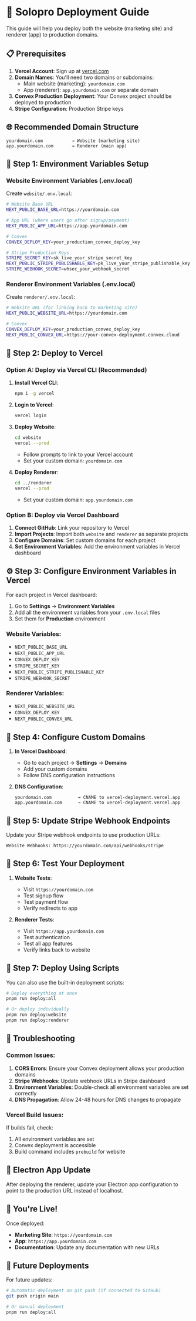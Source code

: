 # 🚀 Solopro Deployment Guide

This guide will help you deploy both the website (marketing site) and renderer (app) to production domains.

## 📋 Prerequisites

1. **Vercel Account**: Sign up at [vercel.com](https://vercel.com)
2. **Domain Names**: You'll need two domains or subdomains:
   - Main website (marketing): `yourdomain.com`
   - App (renderer): `app.yourdomain.com` or separate domain
3. **Convex Production Deployment**: Your Convex project should be deployed to production
4. **Stripe Configuration**: Production Stripe keys

## 🌐 Recommended Domain Structure

```
yourdomain.com           → Website (marketing site)
app.yourdomain.com       → Renderer (main app)
```

## 📝 Step 1: Environment Variables Setup

### Website Environment Variables (.env.local)
Create `website/.env.local`:

```bash
# Website Base URL
NEXT_PUBLIC_BASE_URL=https://yourdomain.com

# App URL (where users go after signup/payment)
NEXT_PUBLIC_APP_URL=https://app.yourdomain.com

# Convex
CONVEX_DEPLOY_KEY=your_production_convex_deploy_key

# Stripe Production Keys
STRIPE_SECRET_KEY=sk_live_your_stripe_secret_key
NEXT_PUBLIC_STRIPE_PUBLISHABLE_KEY=pk_live_your_stripe_publishable_key
STRIPE_WEBHOOK_SECRET=whsec_your_webhook_secret
```

### Renderer Environment Variables (.env.local)
Create `renderer/.env.local`:

```bash
# Website URL (for linking back to marketing site)
NEXT_PUBLIC_WEBSITE_URL=https://yourdomain.com

# Convex
CONVEX_DEPLOY_KEY=your_production_convex_deploy_key
NEXT_PUBLIC_CONVEX_URL=https://your-convex-deployment.convex.cloud
```

## 🚀 Step 2: Deploy to Vercel

### Option A: Deploy via Vercel CLI (Recommended)

1. **Install Vercel CLI**:
   ```bash
   npm i -g vercel
   ```

2. **Login to Vercel**:
   ```bash
   vercel login
   ```

3. **Deploy Website**:
   ```bash
   cd website
   vercel --prod
   ```
   - Follow prompts to link to your Vercel account
   - Set your custom domain: `yourdomain.com`

4. **Deploy Renderer**:
   ```bash
   cd ../renderer
   vercel --prod
   ```
   - Set your custom domain: `app.yourdomain.com`

### Option B: Deploy via Vercel Dashboard

1. **Connect GitHub**: Link your repository to Vercel
2. **Import Projects**: Import both `website` and `renderer` as separate projects
3. **Configure Domains**: Set custom domains for each project
4. **Set Environment Variables**: Add the environment variables in Vercel dashboard

## ⚙️ Step 3: Configure Environment Variables in Vercel

For each project in Vercel dashboard:

1. Go to **Settings** → **Environment Variables**
2. Add all the environment variables from your `.env.local` files
3. Set them for **Production** environment

### Website Variables:
- `NEXT_PUBLIC_BASE_URL`
- `NEXT_PUBLIC_APP_URL`
- `CONVEX_DEPLOY_KEY`
- `STRIPE_SECRET_KEY`
- `NEXT_PUBLIC_STRIPE_PUBLISHABLE_KEY`
- `STRIPE_WEBHOOK_SECRET`

### Renderer Variables:
- `NEXT_PUBLIC_WEBSITE_URL`
- `CONVEX_DEPLOY_KEY`
- `NEXT_PUBLIC_CONVEX_URL`

## 🔗 Step 4: Configure Custom Domains

1. **In Vercel Dashboard**:
   - Go to each project → **Settings** → **Domains**
   - Add your custom domains
   - Follow DNS configuration instructions

2. **DNS Configuration**:
   ```
   yourdomain.com          → CNAME to vercel-deployment.vercel.app
   app.yourdomain.com      → CNAME to vercel-deployment.vercel.app
   ```

## 🔄 Step 5: Update Stripe Webhook Endpoints

Update your Stripe webhook endpoints to use production URLs:

```
Website Webhooks: https://yourdomain.com/api/webhooks/stripe
```

## 🧪 Step 6: Test Your Deployment

1. **Website Tests**:
   - Visit `https://yourdomain.com`
   - Test signup flow
   - Test payment flow
   - Verify redirects to app

2. **Renderer Tests**:
   - Visit `https://app.yourdomain.com`
   - Test authentication
   - Test all app features
   - Verify links back to website

## 🚀 Step 7: Deploy Using Scripts

You can also use the built-in deployment scripts:

```bash
# Deploy everything at once
pnpm run deploy:all

# Or deploy individually
pnpm run deploy:website
pnpm run deploy:renderer
```

## 🔧 Troubleshooting

### Common Issues:

1. **CORS Errors**: Ensure your Convex deployment allows your production domains
2. **Stripe Webhooks**: Update webhook URLs in Stripe dashboard
3. **Environment Variables**: Double-check all environment variables are set correctly
4. **DNS Propagation**: Allow 24-48 hours for DNS changes to propagate

### Vercel Build Issues:

If builds fail, check:
1. All environment variables are set
2. Convex deployment is accessible
3. Build command includes `prebuild` for website

## 📱 Electron App Update

After deploying the renderer, update your Electron app configuration to point to the production URL instead of localhost.

## 🎉 You're Live!

Once deployed:
- **Marketing Site**: `https://yourdomain.com`
- **App**: `https://app.yourdomain.com`
- **Documentation**: Update any documentation with new URLs

## 🔄 Future Deployments

For future updates:
```bash
# Automatic deployment on git push (if connected to GitHub)
git push origin main

# Or manual deployment
pnpm run deploy:all
``` 